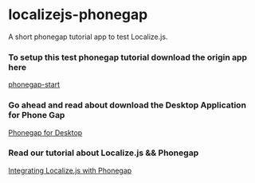 # localizejs-phonegap
A short phonegap tutorial app to test Localize.js.


### To setup this test phonegap tutorial download the origin app here

[phonegap-start](https://github.com/phonegap/phonegap-start)

### Go ahead and read about download the Desktop Application for Phone Gap

[Phonegap for Desktop](http://phonegap.com/blog/2014/12/11/phonegap-desktop-app-beta/)

### Read our tutorial about Localize.js && Phonegap

[Integrating Localize.js with Phonegap](https://localizejs.com/docs/integrations/phonegap)
